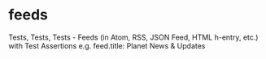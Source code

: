 # feeds
Tests, Tests, Tests -  Feeds (in Atom, RSS, JSON Feed, HTML h-entry, etc.) with Test Assertions e.g. feed.title: Planet News &amp; Updates 

